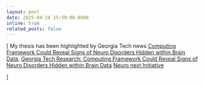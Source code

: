 ```yaml
---
layout: post
date: 2025-04-24 15:59:00-0400
inline: true
related_posts: false
---
```

[
My thesis has been highlighted by Georgia Tech news [Computing Framework Could Reveal Signs of Neuro Disorders Hidden within Brain Data](https://news.gatech.edu/news/2025/04/24/computing-framework-could-reveal-signs-neuro-disorders-hidden-within-brain-data), 
[Georgia Tech Research: Computing Framework Could Reveal Signs of Neuro Disorders Hidden within Brain Data](https://research.gatech.edu/computing-framework-could-reveal-signs-neuro-disorders-hidden-within-brain-data)
[Neuro next Initiative](https://neuro.gatech.edu/computing-framework-could-reveal-signs-neural-disorders-hidden-within-brain-data)

]
